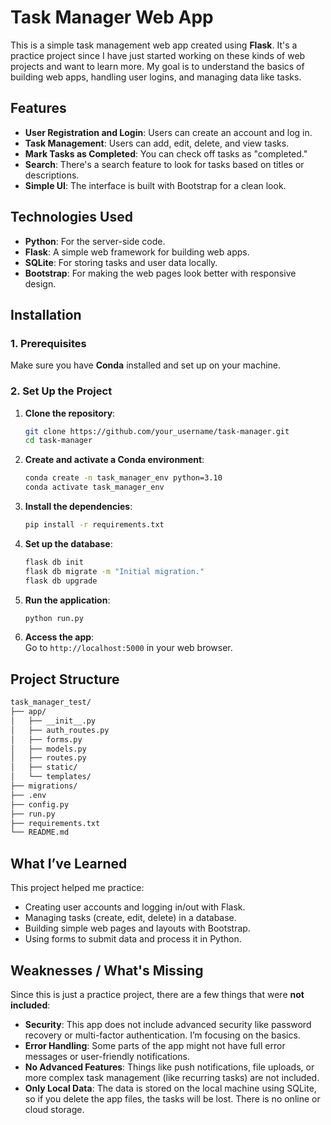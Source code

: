 # **Task Manager Web App**

This is a simple task management web app created using **Flask**. It's a practice project since I have just started working on these kinds of web projects and want to learn more. My goal is to understand the basics of building web apps, handling user logins, and managing data like tasks.

## **Features**

- **User Registration and Login**: Users can create an account and log in.
- **Task Management**: Users can add, edit, delete, and view tasks.
- **Mark Tasks as Completed**: You can check off tasks as "completed."
- **Search**: There's a search feature to look for tasks based on titles or descriptions.
- **Simple UI**: The interface is built with Bootstrap for a clean look.

## **Technologies Used**

- **Python**: For the server-side code.
- **Flask**: A simple web framework for building web apps.
- **SQLite**: For storing tasks and user data locally.
- **Bootstrap**: For making the web pages look better with responsive design.

## **Installation**

### **1. Prerequisites**

Make sure you have **Conda** installed and set up on your machine.

### **2. Set Up the Project**

1. **Clone the repository**:

    ```bash
    git clone https://github.com/your_username/task-manager.git
    cd task-manager
    ```

2. **Create and activate a Conda environment**:

    ```bash
    conda create -n task_manager_env python=3.10
    conda activate task_manager_env
    ```

3. **Install the dependencies**:

    ```bash
    pip install -r requirements.txt
    ```

4. **Set up the database**:

    ```bash
    flask db init
    flask db migrate -m "Initial migration."
    flask db upgrade
    ```

5. **Run the application**:

    ```bash
    python run.py
    ```

6. **Access the app**:  
    Go to `http://localhost:5000` in your web browser.

## **Project Structure**

```bash
task_manager_test/
├── app/
│   ├── __init__.py
│   ├── auth_routes.py
│   ├── forms.py
│   ├── models.py
│   ├── routes.py
│   ├── static/
│   └── templates/
├── migrations/
├── .env
├── config.py
├── run.py
├── requirements.txt
└── README.md
```

## **What I’ve Learned**

This project helped me practice:

- Creating user accounts and logging in/out with Flask.
- Managing tasks (create, edit, delete) in a database.
- Building simple web pages and layouts with Bootstrap.
- Using forms to submit data and process it in Python.
  
## **Weaknesses / What's Missing**

Since this is just a practice project, there are a few things that were **not included**:

- **Security**: This app does not include advanced security like password recovery or multi-factor authentication. I’m focusing on the basics.
- **Error Handling**: Some parts of the app might not have full error messages or user-friendly notifications.
- **No Advanced Features**: Things like push notifications, file uploads, or more complex task management (like recurring tasks) are not included.
- **Only Local Data**: The data is stored on the local machine using SQLite, so if you delete the app files, the tasks will be lost. There is no online or cloud storage.
